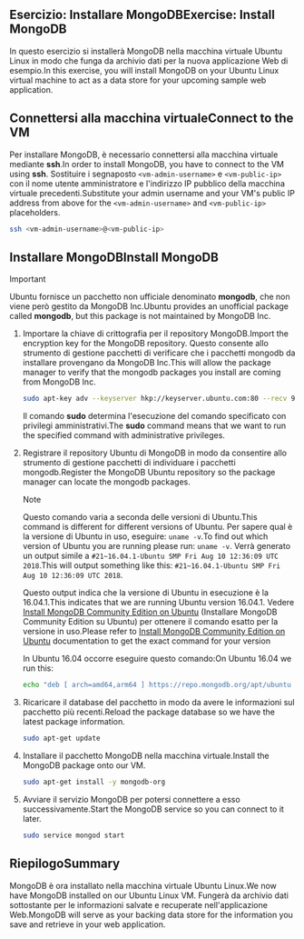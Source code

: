 ## <a name="exercise-install-mongodb"></a><span data-ttu-id="64ddf-101">Esercizio: Installare MongoDB</span><span class="sxs-lookup"><span data-stu-id="64ddf-101">Exercise: Install MongoDB</span></span>

<span data-ttu-id="64ddf-102">In questo esercizio si installerà MongoDB nella macchina virtuale Ubuntu Linux in modo che funga da archivio dati per la nuova applicazione Web di esempio.</span><span class="sxs-lookup"><span data-stu-id="64ddf-102">In this exercise, you will install MongoDB on your Ubuntu Linux virtual machine to act as a data store for your upcoming sample web application.</span></span>

## <a name="connect-to-the-vm"></a><span data-ttu-id="64ddf-103">Connettersi alla macchina virtuale</span><span class="sxs-lookup"><span data-stu-id="64ddf-103">Connect to the VM</span></span>

<span data-ttu-id="64ddf-104">Per installare MongoDB, è necessario connettersi alla macchina virtuale mediante **ssh**.</span><span class="sxs-lookup"><span data-stu-id="64ddf-104">In order to install MongoDB, you have to connect to the VM using **ssh**.</span></span> <span data-ttu-id="64ddf-105">Sostituire i segnaposto `<vm-admin-username>` e `<vm-public-ip>` con il nome utente amministratore e l'indirizzo IP pubblico della macchina virtuale precedenti.</span><span class="sxs-lookup"><span data-stu-id="64ddf-105">Substitute your admin username and your VM's public IP address from above for the `<vm-admin-username>` and `<vm-public-ip>` placeholders.</span></span>

```bash
ssh <vm-admin-username>@<vm-public-ip>
```

## <a name="install-mongodb"></a><span data-ttu-id="64ddf-106">Installare MongoDB</span><span class="sxs-lookup"><span data-stu-id="64ddf-106">Install MongoDB</span></span>

> [!Important]
> <span data-ttu-id="64ddf-107">Ubuntu fornisce un pacchetto non ufficiale denominato **mongodb**, che non viene però gestito da MongoDB Inc.</span><span class="sxs-lookup"><span data-stu-id="64ddf-107">Ubuntu provides an unofficial package called **mongodb**, but this package is not maintained by MongoDB Inc.</span></span>

1. <span data-ttu-id="64ddf-108">Importare la chiave di crittografia per il repository MongoDB.</span><span class="sxs-lookup"><span data-stu-id="64ddf-108">Import the encryption key for the MongoDB repository.</span></span> <span data-ttu-id="64ddf-109">Questo consente allo strumento di gestione pacchetti di verificare che i pacchetti mongodb da installare provengano da MongoDB Inc.</span><span class="sxs-lookup"><span data-stu-id="64ddf-109">This will allow the package manager to verify that the mongodb packages you install are coming from MongoDB Inc.</span></span>

    ```bash
    sudo apt-key adv --keyserver hkp://keyserver.ubuntu.com:80 --recv 9DA31620334BD75D9DCB49F368818C72E52529D4
    ```

    <span data-ttu-id="64ddf-110">Il comando **sudo** determina l'esecuzione del comando specificato con privilegi amministrativi.</span><span class="sxs-lookup"><span data-stu-id="64ddf-110">The **sudo** command means that we want to run the specified command with administrative privileges.</span></span>

1. <span data-ttu-id="64ddf-111">Registrare il repository Ubuntu di MongoDB in modo da consentire allo strumento di gestione pacchetti di individuare i pacchetti mongodb.</span><span class="sxs-lookup"><span data-stu-id="64ddf-111">Register the MongoDB Ubuntu repository so the package manager can locate the mongodb packages.</span></span>

    > [!NOTE]
    > <span data-ttu-id="64ddf-112">Questo comando varia a seconda delle versioni di Ubuntu.</span><span class="sxs-lookup"><span data-stu-id="64ddf-112">This command is different for different versions of Ubuntu.</span></span> <span data-ttu-id="64ddf-113">Per sapere qual è la versione di Ubuntu in uso, eseguire: `uname -v`.</span><span class="sxs-lookup"><span data-stu-id="64ddf-113">To find out which version of Ubuntu you are running please run: `uname -v`.</span></span>
    > <span data-ttu-id="64ddf-114">Verrà generato un output simile a `#21~16.04.1-Ubuntu SMP Fri Aug 10 12:36:09 UTC 2018`.</span><span class="sxs-lookup"><span data-stu-id="64ddf-114">This will output something like this: `#21~16.04.1-Ubuntu SMP Fri Aug 10 12:36:09 UTC 2018`.</span></span>
    >
    > <span data-ttu-id="64ddf-115">Questo output indica che la versione di Ubuntu in esecuzione è la 16.04.1.</span><span class="sxs-lookup"><span data-stu-id="64ddf-115">This indicates that we are running Ubuntu version 16.04.1.</span></span>
    > <span data-ttu-id="64ddf-116">Vedere [Install MongoDB Community Edition on Ubuntu](https://docs.mongodb.com/manual/tutorial/install-mongodb-on-ubuntu/) (Installare MongoDB Community Edition su Ubuntu) per ottenere il comando esatto per la versione in uso.</span><span class="sxs-lookup"><span data-stu-id="64ddf-116">Please refer to [Install MongoDB Community Edition on Ubuntu](https://docs.mongodb.com/manual/tutorial/install-mongodb-on-ubuntu/) documentation to get the exact command for your version</span></span>

    <span data-ttu-id="64ddf-117">In Ubuntu 16.04 occorre eseguire questo comando:</span><span class="sxs-lookup"><span data-stu-id="64ddf-117">On Ubuntu 16.04 we run this:</span></span>

    ```bash
    echo "deb [ arch=amd64,arm64 ] https://repo.mongodb.org/apt/ubuntu xenial/mongodb-org/4.0 multiverse" | sudo tee /etc/apt/sources.list.d/mongodb-org-4.0.list
    ```

1. <span data-ttu-id="64ddf-118">Ricaricare il database del pacchetto in modo da avere le informazioni sul pacchetto più recenti.</span><span class="sxs-lookup"><span data-stu-id="64ddf-118">Reload the package database so we have the latest package information.</span></span>

    ```bash
    sudo apt-get update
    ```

1. <span data-ttu-id="64ddf-119">Installare il pacchetto MongoDB nella macchina virtuale.</span><span class="sxs-lookup"><span data-stu-id="64ddf-119">Install the MongoDB package onto our VM.</span></span>

    ```bash
    sudo apt-get install -y mongodb-org
    ```

1. <span data-ttu-id="64ddf-120">Avviare il servizio MongoDB per potersi connettere a esso successivamente.</span><span class="sxs-lookup"><span data-stu-id="64ddf-120">Start the MongoDB service so you can connect to it later.</span></span>

    ```bash
    sudo service mongod start
    ```

## <a name="summary"></a><span data-ttu-id="64ddf-121">Riepilogo</span><span class="sxs-lookup"><span data-stu-id="64ddf-121">Summary</span></span>

<span data-ttu-id="64ddf-122">MongoDB è ora installato nella macchina virtuale Ubuntu Linux.</span><span class="sxs-lookup"><span data-stu-id="64ddf-122">We now have MongoDB installed on our Ubuntu Linux VM.</span></span> <span data-ttu-id="64ddf-123">Fungerà da archivio dati sottostante per le informazioni salvate e recuperate nell'applicazione Web.</span><span class="sxs-lookup"><span data-stu-id="64ddf-123">MongoDB will serve as your backing data store for the information you save and retrieve in your web application.</span></span>
